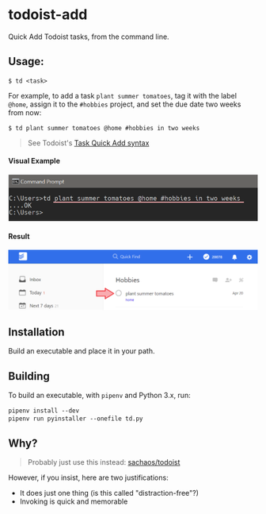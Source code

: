 # todoist-add
Quick Add Todoist tasks, from the command line.

## Usage:
```
$ td <task>
```

For example, to add a task `plant summer tomatoes`, tag it with the label
`@home`, assign it to the `#hobbies` project, and set the due date two weeks
from now:

```
$ td plant summer tomatoes @home #hobbies in two weeks
```

> See Todoist's [Task Quick Add syntax](https://support.todoist.com/hc/en-us/articles/115001745265)

#### Visual Example
![Screenshot of running the usage command in a Command Prompt window](./screenshots/example1.png)

#### Result
![Screenshot of Todoist UI showing the added task](./screenshots/example2.png)

## Installation
Build an executable and place it in your path.

## Building
To build an executable, with `pipenv` and Python 3.x, run:

```
pipenv install --dev
pipenv run pyinstaller --onefile td.py
```

## Why?

> Probably just use this instead: [sachaos/todoist](https://github.com/sachaos/todoist)

However, if you insist, here are two justifications:

- It does just one thing (is this called "distraction-free"?)
- Invoking is quick and memorable
